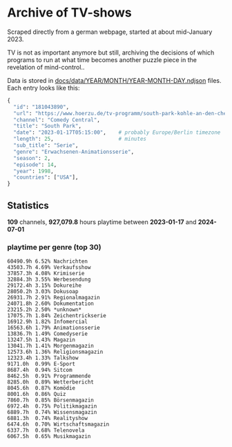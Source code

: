 # Archive of TV-shows

Scraped directly from a german webpage, started at about mid-January 2023.

TV is not as important anymore but still, archiving the decisions of which programs to run at what time
becomes another puzzle piece in the revelation of mind-control.. 

Data is stored in [docs/data/YEAR/MONTH/YEAR-MONTH-DAY.ndjson](docs/data/) files. 
Each entry looks like this:

```python
{
  "id": "181043890", 
  "url": "https://www.hoerzu.de/tv-programm/south-park-kohle-an-den-chefkoch/bid_181043890/", 
  "channel": "Comedy Central", 
  "title": "South Park", 
  "date": "2023-01-17T05:15:00",    # probably Europe/Berlin timezone 
  "length": 25,                     # minutes 
  "sub_title": "Serie", 
  "genre": "Erwachsenen-Animationsserie", 
  "season": 2, 
  "episode": 14, 
  "year": 1998, 
  "countries": ["USA"],
}
```

## Statistics

**109** channels, **927,079.8** hours playtime between **2023-01-17** and **2024-07-01**


### playtime per genre (top 30)

    60490.9h 6.52% Nachrichten
    43503.7h 4.69% Verkaufsshow
    37857.3h 4.08% Krimiserie
    32884.3h 3.55% Werbesendung
    29172.4h 3.15% Dokureihe
    28050.2h 3.03% Dokusoap
    26931.7h 2.91% Regionalmagazin
    24071.8h 2.60% Dokumentation
    23215.2h 2.50% *unknown*
    17075.7h 1.84% Zeichentrickserie
    16912.9h 1.82% Infomercial
    16563.6h 1.79% Animationsserie
    13836.7h 1.49% Comedyserie
    13247.5h 1.43% Magazin
    13041.7h 1.41% Morgenmagazin
    12573.6h 1.36% Religionsmagazin
    12323.4h 1.33% Talkshow
    9171.0h  0.99% E-Sport
    8687.4h  0.94% Sitcom
    8462.5h  0.91% Programmende
    8285.0h  0.89% Wetterbericht
    8045.6h  0.87% Komödie
    8001.6h  0.86% Quiz
    7860.7h  0.85% Börsenmagazin
    6972.4h  0.75% Politikmagazin
    6889.7h  0.74% Wissensmagazin
    6881.3h  0.74% Realityshow
    6474.6h  0.70% Wirtschaftsmagazin
    6337.7h  0.68% Telenovela
    6067.5h  0.65% Musikmagazin
